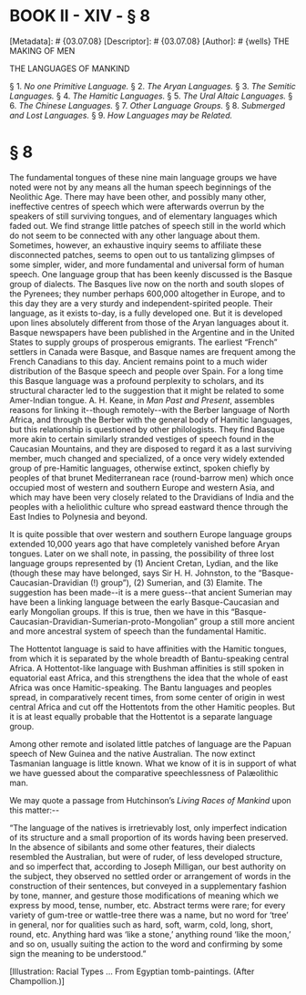 # BOOK II - XIV - § 8
[Metadata]: # {03.07.08}
[Descriptor]: # {03.07.08}
[Author]: # {wells}
THE MAKING OF MEN

THE LANGUAGES OF MANKIND

§ 1. _No one Primitive Language._ § 2. _The Aryan Languages._ § 3.
_The Semitic Languages._ § 4. _The Hamitic Languages._ § 5. _The      Ural
Altaic Languages._ § 6. _The Chinese Languages._ § 7. _Other      Language
Groups._ § 8. _Submerged and Lost Languages._ § 9. _How      Languages may be
Related._

# § 8
The fundamental tongues of these nine main language groups we have noted were
not by any means all the human speech beginnings of the Neolithic Age. There
may have been other, and possibly many other, ineffective centres of speech
which were afterwards overrun by the speakers of still surviving tongues, and
of elementary languages which faded out. We find strange little patches of
speech still in the world which do not seem to be connected with any other
language about them. Sometimes, however, an exhaustive inquiry seems to
affiliate these disconnected patches, seems to open out to us tantalizing
glimpses of some simpler, wider, and more fundamental and universal form of
human speech. One language group that has been keenly discussed is the Basque
group of dialects. The Basques live now on the north and south slopes of the
Pyrenees; they number perhaps 600,000 altogether in Europe, and to this day
they are a very sturdy and independent-spirited people. Their language, as it
exists to-day, is a fully developed one. But it is developed upon lines
absolutely different from those of the Aryan languages about it. Basque
newspapers have been published in the Argentine and in the United States to
supply groups of prosperous emigrants. The earliest “French” settlers in Canada
were Basque, and Basque names are frequent among the French Canadians to this
day. Ancient remains point to a much wider distribution of the Basque speech
and people over Spain. For a long time this Basque language was a profound
perplexity to scholars, and its structural character led to the suggestion that
it might be related to some Amer-Indian tongue. A. H. Keane, in _Man Past and
Present_, assembles reasons for linking it--though remotely--with the Berber
language of North Africa, and through the Berber with the general body of
Hamitic languages, but this relationship is questioned by other philologists.
They find Basque more akin to certain similarly stranded vestiges of speech
found in the Caucasian Mountains, and they are disposed to regard it as a last
surviving member, much changed and specialized, of a once very widely extended
group of pre-Hamitic languages, otherwise extinct, spoken chiefly by peoples of
that brunet Mediterranean race (round-barrow men) which once occupied most of
western and southern Europe and western Asia, and which may have been very
closely related to the Dravidians of India and the peoples with a heliolithic
culture who spread eastward thence through the East Indies to Polynesia and
beyond.

It is quite possible that over western and southern Europe language groups
extended 10,000 years ago that have completely vanished before Aryan tongues.
Later on we shall note, in passing, the possibility of three lost language
groups represented by (1) Ancient Cretan, Lydian, and the like (though these
may have belonged, says Sir H. H. Johnston, to the “Basque-Caucasian-Dravidian
(!) group”), (2) Sumerian, and (3) Elamite. The suggestion has been made--it is
a mere guess--that ancient Sumerian may have been a linking language between
the early Basque-Caucasian and early Mongolian groups. If this is true, then we
have in this “Basque-Caucasian-Dravidian-Sumerian-proto-Mongolian” group a
still more ancient and more ancestral system of speech than the fundamental
Hamitic.

The Hottentot language is said to have affinities with the Hamitic tongues,
from which it is separated by the whole breadth of Bantu-speaking central
Africa. A Hottentot-like language with Bushman affinities is still spoken in
equatorial east Africa, and this strengthens the idea that the whole of east
Africa was once Hamitic-speaking. The Bantu languages and peoples spread, in
comparatively recent times, from some center of origin in west central Africa
and cut off the Hottentots from the other Hamitic peoples. But it is at least
equally probable that the Hottentot is a separate language group.

Among other remote and isolated little patches of language are the Papuan
speech of New Guinea and the native Australian. The now extinct Tasmanian
language is little known. What we know of it is in support of what we have
guessed about the comparative speechlessness of Palæolithic man.

We may quote a passage from Hutchinson’s _Living Races of Mankind_ upon this
matter:--

“The language of the natives is irretrievably lost, only imperfect indication
of its structure and a small proportion of its words having been preserved. In
the absence of sibilants and some other features, their dialects resembled the
Australian, but were of ruder, of less developed structure, and so imperfect
that, according to Joseph Milligan, our best authority on the subject, they
observed no settled order or arrangement of words in the construction of their
sentences, but conveyed in a supplementary fashion by tone, manner, and gesture
those modifications of meaning which we express by mood, tense, number, etc.
Abstract terms were rare; for every variety of gum-tree or wattle-tree there
was a name, but no word for ‘tree’ in general, nor for qualities such as hard,
soft, warm, cold, long, short, round, etc. Anything hard was ‘like a stone,’
anything round ‘like the moon,’ and so on, usually suiting the action to the
word and confirming by some sign the meaning to be understood.”

[Illustration: Racial Types ... From Egyptian tomb-paintings. (After
Champollion.)]

